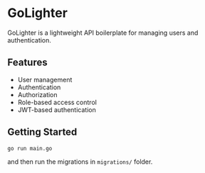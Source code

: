 # GoLighter
GoLighter is a lightweight API boilerplate for managing users and authentication.

## Features

- User management
- Authentication
- Authorization
- Role-based access control
- JWT-based authentication

## Getting Started
```bash
go run main.go
```
and then run the migrations in `migrations/` folder.


